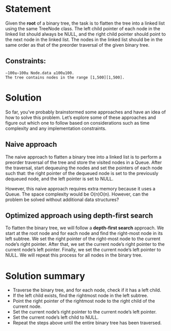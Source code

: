 # Statement

Given the **root** of a binary tree, the task is to flatten the tree into a linked list using the same TreeNode class. The left child pointer of each node in the linked list should always be NULL, and the right child pointer should point to the next node in the linked list. The nodes in the linked list should be in the same order as that of the preorder traversal of the given binary tree.

## Constraints:

    −100≤−100≤ Node.data ≤100≤100.
    The tree contains nodes in the range [1,500][1,500].

# Solution

So far, you’ve probably brainstormed some approaches and have an idea of how to solve this problem. Let’s explore some of these approaches and figure out which one to follow based on considerations such as time complexity and any implementation constraints.

## Naive approach

The naive approach to flatten a binary tree into a linked list is to perform a preorder traversal of the tree and store the visited nodes in a Queue. After the traversal, start dequeuing the nodes and set the pointers of each node such that: the right pointer of the dequeued node is set to the previously dequeued node, and the left pointer is set to NULL.

However, this naive approach requires extra memory because it uses a Queue. The space complexity would be O(n)O(n). However, can the problem be solved without additional data structures?

## Optimized approach using depth-first search

To flatten the binary tree, we will follow a **depth-first search** approach. We start at the root node and for each node and find the right-most node in its left subtree. We set the right pointer of the right-most node to the current node’s right pointer. After that, we set the current node’s right pointer to the current node’s left pointer. Finally, we set the current node’s left pointer to NULL. We will repeat this process for all nodes in the binary tree.

# Solution summary

- Traverse the binary tree, and for each node, check if it has a left child.
- If the left child exists, find the rightmost node in the left subtree.
- Point the right pointer of the rightmost node to the right child of the current node.
- Set the current node’s right pointer to the current node’s left pointer.
- Set the current node’s left child to NULL.
- Repeat the steps above until the entire binary tree has been traversed.
